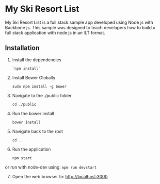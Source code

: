 My Ski Resort List
===================
My Ski Resort List is a full stack sample app developed using Node js with Backbone js.  This sample was
designed to teach developers how to build a full stack application with node js in an ILT format.

Installation
------------
1. Install the dependencies

       `npm install`
        
2. Install Bower Globally

	`sudo npm install -g bower`
	
3. Navigate to the ./public folder

	`cd ./public`
	
4. Run the bower install

	`bower install`        

5. Navigate back to the root

	`cd ..`

6. Run the application

	`npm start`

or run with node-dev using:
	`npm run devstart`

7. Open the web browser to: [http://localhost:3000](http://localhost:3000)
